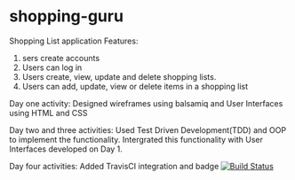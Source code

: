 # shopping-guru
Shopping List application
Features:
1. sers create accounts
2. Users can log in
3. Users create, view, update and delete shopping lists. 
4. Users can add, update, view or delete items in a shopping list

Day one activity:
Designed wireframes using balsamiq and User Interfaces using HTML and CSS

Day two and three activities:
Used Test Driven Development(TDD) and OOP to implement the functionality.
Intergrated this functionality with User Interfaces developed on Day 1.

Day four activities:
Added TravisCI integration and badge  [![Build Status](https://travis-ci.org/flacode/shopping-guru.png)](https://travis-ci.org/flacode/shopping-guru)
